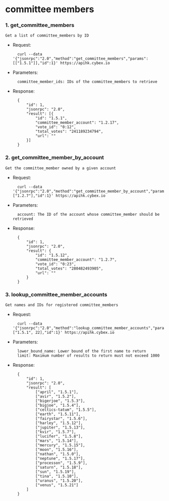 # committee members

### 1. get\_committee\_members

`Get a list of committee_members by ID`

* Request:

		curl --data '{"jsonrpc":"2.0","method":"get_committee_members","params":[["1.5.1"]],"id":1}' https://apihk.cybex.io

* Parameters:

		committee_member_ids: IDs of the committee_members to retrieve

* Response:

		{
			"id": 1,
			"jsonrpc": "2.0",
			"result": [{
				"id": "1.5.1",
				"committee_member_account": "1.2.17",
				"vote_id": "0:12",
				"total_votes": "241189234794",
				"url": ""
			}]
		}


### 2. get\_committee\_member\_by\_account

`Get the committee_member owned by a given account`

* Request:

		curl --data '{"jsonrpc":"2.0","method":"get_committee_member_by_account","params":["1.2.7"],"id":1}' https://apihk.cybex.io

* Parameters:

		account: The ID of the account whose committee_member should be retrieved

* Response:

		{
			"id": 1,
			"jsonrpc": "2.0",
			"result": {
				"id": "1.5.12",
				"committee_member_account": "1.2.7",
				"vote_id": "0:23",
				"total_votes": "280482493905",
				"url": ""
			}
		}


### 3. lookup\_committee\_member\_accounts

`Get names and IDs for registered committee_members`

* Request:

		curl --data '{"jsonrpc":"2.0","method":"lookup_committee_member_accounts","params":["1.5.1", 22],"id":1}' https://apihk.cybex.io

* Parameters:
		
		lower_bound_name: Lower bound of the first name to return
		limit: Maximum number of results to return must not exceed 1000

* Response:

		{
			"id": 1,
			"jsonrpc": "2.0",
			"result": [
				["april", "1.5.1"],
				["avir", "1.5.2"],
				["bigerjoe", "1.5.3"],
				["bigjoe", "1.5.4"],
				["celtics-tatum", "1.5.5"],
				["earth", "1.5.11"],
				["fairystar", "1.5.6"],
				["harley", "1.5.12"],
				["jupiter", "1.5.13"],
				["kvir", "1.5.7"],
				["lucifer", "1.5.8"],
				["mars", "1.5.14"],
				["mercury", "1.5.15"],
				["moon", "1.5.16"],
				["nathan", "1.5.0"],
				["neptune", "1.5.17"],
				["processon", "1.5.9"],
				["saturn", "1.5.18"],
				["sun", "1.5.19"],
				["tina", "1.5.10"],
				["uranus", "1.5.20"],
				["venus", "1.5.21"]
			]
		}
